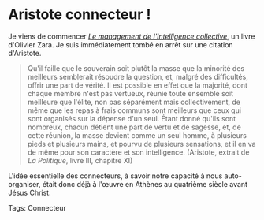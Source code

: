# Aristote connecteur !

Je viens de commencer [*Le management de l'intelligence collective*](http://blog.tcrouzet.com/), un livre d'Olivier Zara. Je suis immédiatement tombé en arrêt sur une citation d'Aristote.

> Qu'il faille que le souverain soit plutôt la masse que la minorité des meilleurs semblerait résoudre la question, et, malgré des difficultés, offrir une part de vérité. Il est possible en effet que la majorité, dont chaque membre n'est pas vertueux, réunie toute ensemble soit meilleure que l'élite, non pas séparément mais collectivement, de même que les repas à frais communs sont meilleurs que ceux qui sont organisés sur la dépense d'un seul. Étant donné qu'ils sont nombreux, chacun détient une part de vertu et de sagesse, et, de cette réunion, la masse devient comme un seul homme, à plusieurs pieds et plusieurs mains, et pourvu de plusieurs sensations, et il en va de même pour son caractère et son intelligence. (Aristote, extrait de *La Politique*, livre III, chapitre XI)

L'idée essentielle des connecteurs, à savoir notre capacité à nous auto-organiser, était donc déjà à l'œuvre en Athènes au quatrième siècle avant Jésus Christ.

Tags: Connecteur